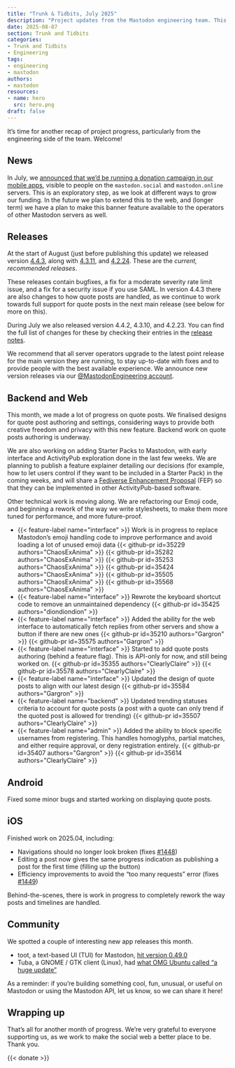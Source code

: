 ```yaml
---
title: "Trunk & Tidbits, July 2025"
description: "Project updates from the Mastodon engineering team. This month: quote posts, Starter Packs, and more."
date: 2025-08-07
section: Trunk and Tidbits
categories:
- Trunk and Tidbits
- Engineering
tags:
- engineering
- mastodon
authors:
- mastodon
resources:
- name: hero
  src: hero.png
draft: false
---
```


It’s time for another recap of project progress, particularly from the engineering side of the team. Welcome!

## News

In July, we [announced that we’d be running a donation campaign in our mobile apps](https://blog.joinmastodon.org/2025/07/a-nudge-to-fund-our-future/), visible to people on the `mastodon.social` and `mastodon.online` servers. This is an exploratory step, as we look at different ways to grow our funding. In the future we plan to extend this to the web, and (longer term) we have a plan to make this banner feature available to the operators of other Mastodon servers as well.

## Releases

At the start of August (just before publishing this update) we released version [4.4.3](https://github.com/mastodon/mastodon/releases/tag/4.4.3), along with [4.3.11](https://github.com/mastodon/mastodon/releases/tag/4.3.11), and [4.2.24](https://github.com/mastodon/mastodon/releases/tag/4.2.24). These are the _current, recommended releases_.

These releases contain bugfixes, a fix for a moderate severity rate limit issue, and a fix for a security issue if you use SAML. In version 4.4.3 there are also changes to how quote posts are handled, as we continue to work towards full support for quote posts in the next main release (see below for more on this).

During July we also released version 4.4.2, 4.3.10, and 4.2.23.
You can find the full list of changes for these by checking their entries in the [release notes](https://github.com/mastodon/mastodon/releases/).

We recommend that all server operators upgrade to the latest point release for the main version they are running, to stay up-to-date with fixes and to provide people with the best available experience. We announce new version releases via our [@MastodonEngineering account](https://mastodon.social/@MastodonEngineering).

## Backend and Web

This month, we made a lot of progress on quote posts. We finalised designs for quote post authoring and settings, considering ways to provide both creative freedom and privacy with this new feature. Backend work on quote posts authoring is underway.

We are also working on adding Starter Packs to Mastodon, with early interface and ActivityPub exploration done in the last few weeks. We are planning to publish a feature explainer detailing our decisions (for example, how to let users control if they want to be included in a Starter Pack) in the coming weeks, and will share a [Fediverse Enhancement Proposal](https://codeberg.org/fediverse/fep) (FEP) so that they can be implemented in other ActivityPub-based software.

Other technical work is moving along. We are refactoring our Emoji code, and beginning a rework of the way we write stylesheets, to make them more tuned for performance, and more future-proof.

<div class="features-list">

- {{< feature-label name="interface" >}} Work is in progress to replace Mastodon’s emoji handling code to improve performance and avoid loading a lot of unused emoji data {{< github-pr id=35229 authors="ChaosExAnima" >}} {{< github-pr id=35282 authors="ChaosExAnima" >}} {{< github-pr id=35253 authors="ChaosExAnima" >}} {{< github-pr id=35424 authors="ChaosExAnima" >}} {{< github-pr id=35505 authors="ChaosExAnima" >}} {{< github-pr id=35568 authors="ChaosExAnima" >}}
- {{< feature-label name="interface" >}} Rewrote the keyboard shortcut code to remove an unmaintained dependency {{< github-pr id=35425 authors="diondiondion" >}}
- {{< feature-label name="interface" >}} Added the ability for the web interface to automatically fetch replies from other servers and show a button if there are new ones {{< github-pr id=35210 authors="Gargron" >}} {{< github-pr id=35575 authors="Gargron" >}}
- {{< feature-label name="interface" >}} Started to add quote posts authoring (behind a feature flag). This is API-only for now, and still being worked on. {{< github-pr id=35355 authors="ClearlyClaire" >}} {{< github-pr id=35578 authors="ClearlyClaire" >}}
- {{< feature-label name="interface" >}} Updated the design of quote posts to align with our latest design {{< github-pr id=35584 authors="Gargron" >}}
- {{< feature-label name="backend" >}} Updated trending statuses criteria to account for quote posts (a post with a quote can only trend if the quoted post is allowed for trending) {{< github-pr id=35507 authors="ClearlyClaire" >}}
- {{< feature-label name="admin" >}} Added the ability to block specific usernames from registering. This handles homoglyphs, partial matches, and either require approval, or deny registration entirely. {{< github-pr id=35407 authors="Gargron" >}} {{< github-pr id=35614 authors="ClearlyClaire" >}}

</div>

## Android

Fixed some minor bugs and started working on displaying quote posts.

## iOS

Finished work on 2025.04, including:

- Navigations should no longer look broken (fixes [#1448](https://github.com/mastodon/mastodon-ios/issues/1448))
- Editing a post now gives the same progress indication as publishing a post for the first time (filling up the button)
- Efficiency improvements to avoid the “too many requests” error (fixes [#1449](https://github.com/mastodon/mastodon-ios/issues/1449))

Behind-the-scenes, there is work in progress to completely rework the way posts and timelines are handled.

## Community

We spotted a couple of interesting new app releases this month.

- toot, a text-based UI (TUI) for Mastodon, [hit version 0.49.0](https://github.com/ihabunek/toot/releases/tag/0.49.0)
- Tuba, a GNOME / GTK client (Linux), had [what OMG Ubuntu called “a huge update”](https://www.omgubuntu.co.uk/2025/08/tuba-0-10-mastodon-client-linux-new-features)

As a reminder: if you’re building something cool, fun, unusual, or useful on Mastodon or using the Mastodon API, let us know, so we can share it here!

## Wrapping up

That’s all for another month of progress. We’re very grateful to everyone supporting us, as we work to make the social web a better place to be. Thank you.

{{< donate >}}
